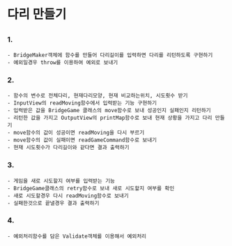 # 다리 만들기

## 

### 1.
    - BridgeMaker객체에 함수를 만들어 다리길이를 입력하면 다리를 리턴하도록 구현하기
    - 예외일경우 throw를 이용하여 예외로 보내기
### 2.
    - 함수의 변수로 전체다리, 현재다리모양, 현재 비교하는위치, 시도횟수 받기
    - InputView의 readMoving함수에서 입력받는 기능 구현하기
    - 입력받은 값을 BridgeGame 클래스의 move함수로 보내 성공인지 실패인지 리턴하기
    - 리턴한 값을 가지고 OutputView의 printMap함수로 보내 현재 상황을 가지고 다리 만들기
    - move함수의 값이 성공이면 readMoving을 다시 부르기
    - move함수의 값이 실패이면 readGameCommand함수로 보내기
    - 현재 시도횟수가 다리길이와 같다면 결과 출력하기
### 3.
    - 게임을 새로 시도할지 여부를 입력받는 기능
    - BridgeGame클래스의 retry함수로 보내 새로 시도할지 여부를 확인
    - 새로 시도할경우 다시 readMoving함수로 보내기
    - 실패한것으로 끝낼경우 결과 출력하기
### 4.
    - 예외처리함수를 담은 Validate객체를 이용해서 예외처리